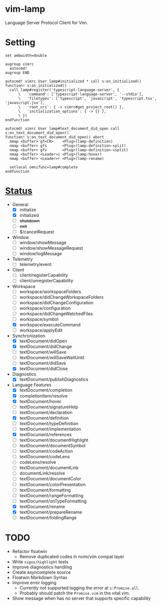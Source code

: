 # vim-lamp
Language Server Protocol Client for Vim.

# Setting

```viml
set ambwidth=double

augroup vimrc
  autocmd!
augroup END

autocmd! vimrc User lamp#initialized * call s:on_initialized()
function! s:on_initialized()
  call lamp#register('typescript-language-server', {
      \   'command': ['typescript-language-server', '--stdio'],
      \   'filetypes': ['typescript', 'javascript', 'typescript.tsx', 'javascript.jsx'],
      \   'root_uri': { -> vimrc#get_project_root() },
      \   'initialization_options': { -> {} },
      \ })
endfunction

autocmd! vimrc User lamp#text_document_did_open call s:on_text_document_did_open()
function! s:on_text_document_did_open() abort
  nmap <buffer> gf<CR>    <Plug>(lamp-definition)
  nmap <buffer> gfs       <Plug>(lamp-definition-split)
  nmap <buffer> gfv       <Plug>(lamp-definition-vsplit)
  nmap <buffer> <Leader>i <Plug>(lamp-hover)
  nmap <buffer> <Leader>r <Plug>(lamp-rename)

  setlocal omnifunc=lamp#complete
endfunction
```

# [Status](https://microsoft.github.io/language-server-protocol/specifications/specification-3-14/)

- General
    - [x] initialize
    - [x] initialized
    - [ ] ~~shutdown~~
    - [ ] ~~exit~~
    - [ ] $/cancelRequest

- Window
    - [ ] window/showMessage
    - [ ] window/showMessageRequest
    - [ ] window/logMessage

- Telemetry
    - [ ] telemetry/event

- Client
    - [ ] client/registerCapability
    - [ ] client/unregisterCapability

- Workspace
    - [ ] workspace/workspaceFolders
    - [ ] workspace/didChangeWorkspaceFolders
    - [ ] workspace/didChangeConfiguration
    - [ ] workspace/configuration
    - [ ] workspace/didChangeWatchedFiles
    - [ ] workspace/symbol
    - [x] workspace/executeCommand
    - [ ] workspace/applyEdit

- Synchronization
    - [x] textDocument/didOpen
    - [x] textDocument/didChange
    - [ ] textDocument/willSave
    - [ ] textDocument/willSaveWaitUntil
    - [ ] textDocument/didSave
    - [x] textDocument/didClose

- Diagnostics
    - [x] textDocument/publishDiagnostics

- Language Features
    - [x] textDocument/completion
    - [x] completionItem/resolve
    - [x] textDocument/hover
    - [ ] textDocument/signatureHelp
    - [ ] textDocument/declaration
    - [x] textDocument/definition
    - [ ] textDocument/typeDefinition
    - [ ] textDocument/implementation
    - [x] textDocument/references
    - [ ] textDocument/documentHighlight
    - [ ] textDocument/documentSymbol
    - [ ] textDocument/codeAction
    - [ ] textDocument/codeLens
    - [ ] codeLens/resolve
    - [ ] textDocument/documentLink
    - [ ] documentLink/resolve
    - [ ] textDocument/documentColor
    - [ ] textDocument/colorPresentation
    - [ ] textDocument/formatting
    - [ ] textDocument/rangeFormatting
    - [ ] textDocument/onTypeFormatting
    - [x] textDocument/rename
    - [x] textDocument/prepareRename
    - [ ] textDocument/foldingRange

# TODO
- Refactor floatwin
    - Remove duplicated codes in nvim/vim compat layer
- Write `signs/highlight` tests
- Improve diagnostics handling
- Create asyncomplete source
- Floatwin Markdown Syntax
- Improve error logging
    - Currently not supported logging the error at `s:Promise.all`.
    - Probably should patch the `Promise.vim` in the vital.vim.
- Show message when has no server that supports specific capability

